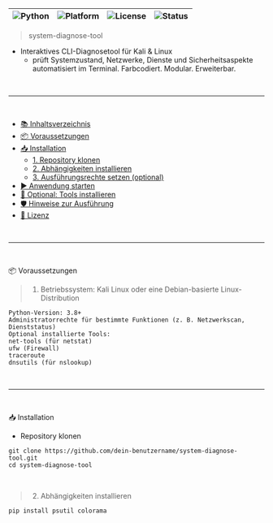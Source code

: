 |![Python](https://img.shields.io/badge/python-3.8%2B-blue?style=flat-square)|![Platform](https://img.shields.io/badge/platform-Kali%20Linux%20%7C%20Debian-lightgrey?style=flat-square)|![License](https://img.shields.io/badge/license-MIT-green?style=flat-square)|![Status](https://img.shields.io/badge/status-stable-brightgreen?style=flat-square)|
|---|---|---|---|

> system-diagnose-tool
- Interaktives CLI-Diagnosetool für Kali &amp; Linux
  - prüft Systemzustand, Netzwerke, Dienste und Sicherheitsaspekte automatisiert im Terminal. Farbcodiert. Modular. Erweiterbar.

<br>

---

<br>

- [📚 Inhaltsverzeichnis](#-inhaltsverzeichnis)
- [📦 Voraussetzungen](#-voraussetzungen)
- [📥 Installation](#-installation)
  - [1. Repository klonen](#1-repository-klonen)
  - [2. Abhängigkeiten installieren](#2-abhängigkeiten-installieren)
  - [3. Ausführungsrechte setzen (optional)](#3-ausführungsrechte-setzen-optional)
- [▶️ Anwendung starten](#️-anwendung-starten)
- [🧩 Optional: Tools installieren](#-optional-tools-installieren)
- [🛡️ Hinweise zur Ausführung](#️-hinweise-zur-ausführung)
- [📝 Lizenz](#-lizenz)

<br>

---

<br>

📦 Voraussetzungen
> 1. Betriebssystem: Kali Linux oder eine Debian-basierte Linux-Distribution

```yarn
Python-Version: 3.8+
Administratorrechte für bestimmte Funktionen (z. B. Netzwerkscan, Dienststatus)
Optional installierte Tools:
net-tools (für netstat)
ufw (Firewall)
traceroute
dnsutils (für nslookup)
```

<br>

---

<br>

📥 Installation
  - Repository klonen

```yarn
git clone https://github.com/dein-benutzername/system-diagnose-tool.git
cd system-diagnose-tool
```

<br>

> 2. Abhängigkeiten installieren

```yarn
pip install psutil colorama
```
